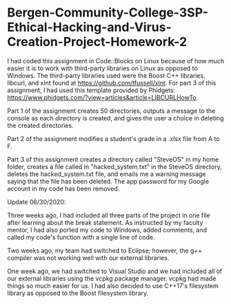 # Bergen-Community-College-3SP-Ethical-Hacking-and-Virus-Creation-Project-Homework-2

I had coded this assignment in Code::Blocks on Linux because of how much easier it is to work with third-party libraries on Linux as opposed to Windows. The third-party libraries used were the Boost C++ libraries, libcurl, and xlnt found at https://github.com/tfussell/xlnt. For part 3 of this assignment, I had used this template provided by Phidgets: https://www.phidgets.com/?view=articles&article=LIBCURLHowTo.

Part 1 of the assignment creates 50 directories, outputs a message to the console as each directory is created, and gives the user a choice in deleting the created directories.

Part 2 of the assignment modifies a student's grade in a .xlsx file from A to F.

Part 3 of this assignment creates a directory called "SteveOS" in my home folder, creates a file called in "hacked_system.txt" in the SteveOS directory, deletes the hacked_system.txt file, and emails me a warning message saying that the file has been deleted. The app password for my Google account in my code has been removed.

Update 06/30/2020:

Three weeks ago, I had included all three parts of the project in one file after learning about the break statement. As instructed by my faculty mentor, I had also ported my code to Windows, added comments, and called my code's function with a single line of code.

Two weeks ago, my team had switched to Eclipse; however, the g++ compiler was not working well with our external libraries.

One week ago, we had switched to Visual Studio and we had included all of our external libraries using the vcpkg package manager. vcpkg had made things so much easier for us. I had also decided to use C++17's filesystem library as opposed to the Boost filesystem library.
